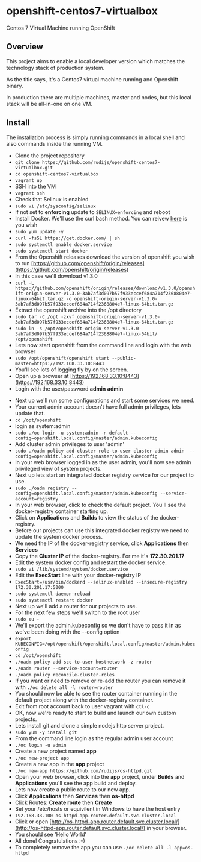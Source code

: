 # openshift-centos7-virtualbox

Centos 7 Virtual Machine running OpenShift

## Overview

This project aims to enable a local developer version which matches the technology stack of production system.

As the title says, it's a Centos7 virtual machine running and Openshift binary.

In production there are multiple machines, master and nodes, but this local stack will be all-in-one on one VM.

## Install

The installation process is simply running commands in a local shell and also commands inside the running VM.

- Clone the project repository
- `git clone https://github.com/rudijs/openshift-centos7-virtualbox.git`
- `cd openshift-centos7-virtualbox`
- `vagrant up`
- SSH into the VM
- `vagrant ssh`
- Check that Selinux is enabled
- `sudo vi /etc/sysconfig/selinux`
- If not set to **enforcing** update to `SELINUX=enforcing` and reboot
- Install Docker. We'll use the curl bash method. You can reivew [here](https://docs.docker.com/engine/installation/linux/centos/) is you wish
- `sudo yum update -y`
- `curl -fsSL https://get.docker.com/ | sh`
- `sudo systemctl enable docker.service`
- `sudo systemctl start docker`
- From the Openshift releases download the version of openshift you wish to run [https://github.com/openshift/origin/releases](https://github.com/openshift/origin/releases)
- In this case we'll download v1.3.0
- `curl -L https://github.com/openshift/origin/releases/download/v1.3.0/openshift-origin-server-v1.3.0-3ab7af3d097b57f933eccef684a714f2368804e7-linux-64bit.tar.gz -o openshift-origin-server-v1.3.0-3ab7af3d097b57f933eccef684a714f2368804e7-linux-64bit.tar.gz`
- Extract the openshift archive into the /opt directory
- `sudo tar -C /opt -zxvf openshift-origin-server-v1.3.0-3ab7af3d097b57f933eccef684a714f2368804e7-linux-64bit.tar.gz` 
- `sudo ln -s /opt/openshift-origin-server-v1.3.0-3ab7af3d097b57f933eccef684a714f2368804e7-linux-64bit/ /opt/openshift`
- Lets now start openshift from the command line and login with the web browser
- `sudo /opt/openshift/openshift start --public-master=https://192.168.33.10:8443`
- You'll see lots of logging fly by on the screen.
- Open up a browser at [https://192.168.33.10:8443](https://192.168.33.10:8443)
- Login with the user/password **admin** **admin**
<!--
- Now is a good time to setup start on boot for Openshift.
- Exit on the command line with `clt-c`
- Create and openshift systemd service file
- `sudo vi openshift.service`
- Paste this text into that file:

```
[Unit]
Description=Origin Service
Documentation=https://github.com/openshift/origin
After=network.target
After=docker.service

[Service]
Type=notify
ExecStart=/opt/openshift/openshift start --public-master=https://192.168.33.10:8443
LimitNOFILE=131072
LimitCORE=infinity
SyslogIdentifier=origin-master
Restart=always
RestartSec=5s

[Install]
WantedBy=multi-user.target
```

- `sudo systemctl enable openshift.service`
- `sudo systemctl start openshift`
- After a few moments openshift will be started, check for the process with:
- `ps aux | grep openshift`
- Open up a browser at [https://192.168.33.10:8443](https://192.168.33.10:8443)
-->
- Next up we'll run some configurations and start some services we need.
- Your current admin account doesn't have full admin privileges, lets update that.
- `cd /opt/openshift`
- login as system:admin
- `sudo ./oc login -u system:admin -n default --config=openshift.local.config/master/admin.kubeconfig`
- Add cluster admin privileges to user 'admin'
- `sudo ./oadm policy add-cluster-role-to-user cluster-admin admin  --config=openshift.local.config/master/admin.kubeconfig`
- In your web browser logged in as the user admin, you'll now see admin privileged view of system projects.
- Next up lets start an integrated docker registry service for our project to use.
- `sudo ./oadm registry --config=openshift.local.config/master/admin.kubeconfig --service-account=registry`
- In your web browser, click to check the default project. You'll see the docker-registry container starting up.
- Click on **Applications** and **Builds** to view the status of the docker-registry.
- Before our projects can use this integrated docker registry we need to update the system docker process.
- We need the IP of the docker-registry service, click **Applications** then **Services**
- Copy the **Cluster IP** of the docker-registry. For me it's **172.30.201.17**
- Edit the system docker config and restart the docker service.
- `sudo vi /lib/systemd/system/docker.service`
- Edit the **ExecStart** line with your docker-registry IP
- `ExecStart=/usr/bin/dockerd --selinux-enabled --insecure-registry 172.30.201.17:5000`
- `sudo systemctl daemon-reload`
- `sudo systemctl restart docker`
- Next up we'll add a router for our projects to use.
- For the next few steps we'll switch to the root user
- `sudo su -`
- We'll export the admin.kubeconfig so we don't have to pass it in as we've been doing with the --config option
- `export KUBECONFIG=/opt/openshift/openshift.local.config/master/admin.kubeconfig`
- `cd /opt/openshift`
- `./oadm policy add-scc-to-user hostnetwork -z router`
- `./oadm router --service-account=router`
- `./oadm policy reconcile-cluster-roles`
- If you want or need to remove or re-add the router you can remove it with `./oc delete all -l router=router`
- You should now be able to see the router container running in the default project along with the docker-registry container.
- Exit from root account back to user vagrant with `ctl-c`
- OK, now we're ready to start to build and launch our own custom projects.
- Lets install git and clone a simple nodejs http server project.
- `sudo yum -y install git`
- From the command line login as the regular admin user account
- `./oc login -u admin`
- Create a new project named **app**
- `./oc new-project app`
- Create a new app in the **app** project
- `./oc new-app https://github.com/rudijs/os-httpd.git`
- Open your web browser, click into the **app** project, under **Builds** and **Applications** you'll see the app build and deploy.
- Lets now create a public route to our new app.
- Click **Applications** then **Services** then **os-httpd**
- Click Routes: **Create route** then **Create**
- Set your /etc/hosts or equivilent in Windows to have the host entry
- `192.168.33.100 os-httpd-app.router.default.svc.cluster.local`
- Click or open [http://os-httpd-app.router.default.svc.cluster.local/](http://os-httpd-app.router.default.svc.cluster.local/) in your browser.
- You should see 'Hello World'
- All done! Congratulations :-)
- To completely remove the app you can use `./oc delete all -l app=os-httpd`

<!--
https://github.com/anacortes/openshift-demo/blob/master/README.md
https://docs.docker.com/engine/installation/linux/centos/
-->